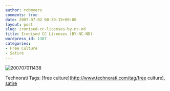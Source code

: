 ```yaml
---
author: robmyers
comments: true
date: 2007-07-02 00:39:15+00:00
layout: post
slug: ironised-cc-licenses-by-nc-nd
title: Ironised CC Licenses (BY-NC-ND)
wordpress_id: 1387
categories:
- Free Culture
- Satire
---
```


![200707011438](/wp-content/uploads/2007/07/200707011438.jpg)

Technorati Tags: [free culture](http://www.technorati.com/tag/free culture), [satire](http://www.technorati.com/tag/satire)



